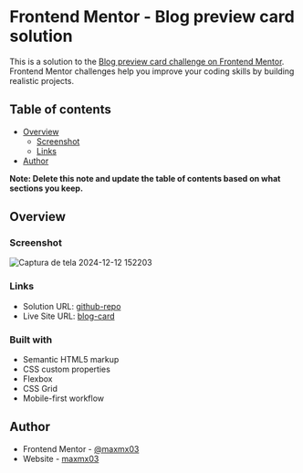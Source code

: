 # Frontend Mentor - Blog preview card solution

This is a solution to the [Blog preview card challenge on Frontend Mentor](https://www.frontendmentor.io/challenges/blog-preview-card-ckPaj01IcS). Frontend Mentor challenges help you improve your coding skills by building realistic projects.

## Table of contents

- [Overview](#overview)
  - [Screenshot](#screenshot)
  - [Links](#links)
- [Author](#author)

**Note: Delete this note and update the table of contents based on what sections you keep.**

## Overview

### Screenshot

![Captura de tela 2024-12-12 152203](https://github.com/user-attachments/assets/a38f1c0b-c3ba-478d-adf3-dabb418220a8)

### Links

- Solution URL: [github-repo](https://github.com/maxmx03/blog-card-b5)
- Live Site URL: [blog-card](https://maxmx03.github.io/blog-card-b5/)

### Built with

- Semantic HTML5 markup
- CSS custom properties
- Flexbox
- CSS Grid
- Mobile-first workflow

## Author

- Frontend Mentor - [@maxmx03](https://www.frontendmentor.io/profile/maxmx03)
- Website - [maxmx03](https://github.com/maxmx03)
